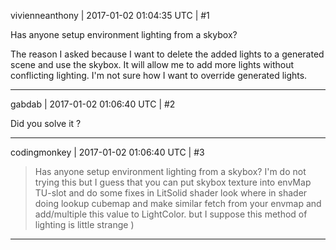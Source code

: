 vivienneanthony | 2017-01-02 01:04:35 UTC | #1

Has anyone setup environment lighting from a skybox? 

The reason I asked  because I want to delete the added lights to a generated scene and use the skybox. It will allow me to add more lights without conflicting lighting. I'm not sure how I want to override generated lights.

-------------------------

gabdab | 2017-01-02 01:06:40 UTC | #2

Did you solve it ?

-------------------------

codingmonkey | 2017-01-02 01:06:40 UTC | #3

>Has anyone setup environment lighting from a skybox? 
I'm do not trying this but I guess that you can put skybox texture into envMap TU-slot and do some fixes in LitSolid shader
look where in shader doing lookup cubemap and make similar fetch from your envmap and add/multiple this value to LightColor.
but I suppose this method of lighting is little strange )

-------------------------

